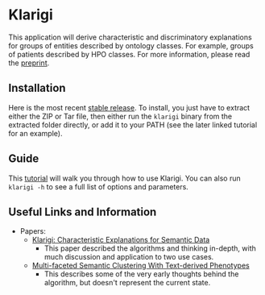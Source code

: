 # Klarigi

This application will derive characteristic and discriminatory explanations for groups 
of entities described by ontology classes. For example, groups of
patients described by HPO classes. For more information, please read the [preprint](https://www.biorxiv.org/content/10.1101/2021.06.14.448423v2).

## Installation

Here is the most recent [stable release](https://github.com/reality/klarigi/releases/tag/0.1.2). To install, you just have to extract either the ZIP or Tar file, then either run the ```klarigi``` binary from the extracted folder directly, or add it to your PATH (see the later linked tutorial for an example).

## Guide

This [tutorial](https://colab.research.google.com/drive/18BxV-mOItKpOu_rtrb1_WSnXeB4YsRYi?usp=sharing) will walk you through how to use Klarigi. You can also run ```klarigi -h``` to see a full list of options and parameters.

## Useful Links and Information

* Papers:
  * [Klarigi: Characteristic Explanations for Semantic Data](https://www.biorxiv.org/content/10.1101/2021.06.14.448423v4)
    * This paper described the algorithms and thinking in-depth, with much discussion and application to two use cases.
  * [Multi-faceted Semantic Clustering With Text-derived Phenotypes](https://www.medrxiv.org/content/10.1101/2021.05.26.21257830v1)
    * This describes some of the very early thoughts behind the algorithm, but doesn't represent the current state.
